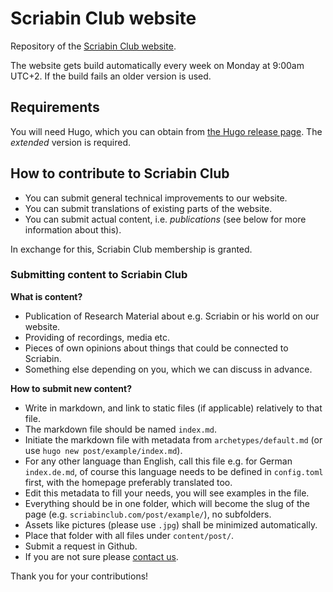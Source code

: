 # Scriabin Club website

Repository of the [Scriabin Club website](https://scriabinclub.com/).

The website gets build automatically every week on Monday at 9:00am UTC+2.
If the build fails an older version is used.

## Requirements

You will need Hugo, which you can obtain from [the Hugo release page](https://github.com/gohugoio/hugo/releases).
The *extended* version is required.

## How to contribute to Scriabin Club

- You can submit general technical improvements to our website.
- You can submit translations of existing parts of the website.
- You can submit actual content, i.e. *publications* (see below for more information about this).

In exchange for this, Scriabin Club membership is granted.

###  Submitting content to Scriabin Club

**What is content?**

- Publication of Research Material about e.g. Scriabin or his world on our website.
- Providing of recordings, media etc.
- Pieces of own opinions about things that could be connected to Scriabin.
- Something else depending on you, which we can discuss in advance.

**How to submit new content?**

- Write in markdown, and link to static files (if applicable) relatively to that file.
- The markdown file should be named `index.md`.
- Initiate the markdown file with metadata from `archetypes/default.md` (or use `hugo new post/example/index.md`).
- For any other language than English, call this file e.g. for German `index.de.md`, of course this language needs to be defined in `config.toml` first, with the homepage preferably translated too.
- Edit this metadata to fill your needs, you will see examples in the file.
- Everything should be in one folder, which will become the slug of the page (e.g. `scriabinclub.com/post/example/`), no subfolders.
- Assets like pictures (please use `.jpg`) shall be minimized automatically.
- Place that folder with all files under `content/post/`.
- Submit a request in Github.
- If you are not sure please [contact us](https://scriabinclub.com/contact/).

Thank you for your contributions!
